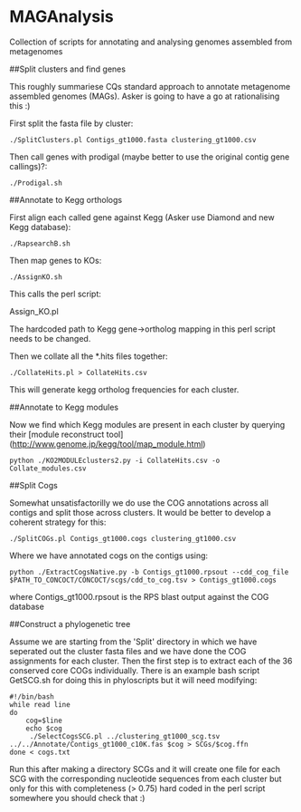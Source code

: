 # MAGAnalysis
Collection of scripts for annotating and analysing genomes assembled from metagenomes

##Split clusters and find genes

This roughly summariese CQs standard approach to annotate metagenome assembled genomes (MAGs). Asker is going to have a go at rationalising this :)

First split the fasta file by cluster:

    ./SplitClusters.pl Contigs_gt1000.fasta clustering_gt1000.csv 

Then call genes with prodigal (maybe better to use the original contig gene callings)?:

    ./Prodigal.sh

##Annotate to Kegg orthologs

First align each called gene against Kegg (Asker use Diamond and new Kegg database):

    ./RapsearchB.sh

Then map genes to KOs:
    
    ./AssignKO.sh

This calls the perl script:

Assign_KO.pl

The hardcoded path to Kegg gene->ortholog mapping in this perl script needs to be changed.

Then we collate all the *.hits files together:

    ./CollateHits.pl > CollateHits.csv

This will generate kegg ortholog frequencies for each cluster.

##Annotate to Kegg modules

Now we find which Kegg modules are present in each cluster by querying their [module reconstruct tool] (http://www.genome.jp/kegg/tool/map_module.html)

    python ./KO2MODULEclusters2.py -i CollateHits.csv -o Collate_modules.csv 

##Split Cogs

Somewhat unsatisfactorilly we do use the COG annotations across all contigs and split those across clusters. It would be better to develop a coherent strategy for this:

    ./SplitCOGs.pl Contigs_gt1000.cogs clustering_gt1000.csv

Where we have annotated cogs on the contigs using:

    python ./ExtractCogsNative.py -b Contigs_gt1000.rpsout --cdd_cog_file $PATH_TO_CONCOCT/CONCOCT/scgs/cdd_to_cog.tsv > Contigs_gt1000.cogs

where Contigs_gt1000.rpsout is the RPS blast output against the COG database  

##Construct a phylogenetic tree

Assume we are starting from the 'Split' directory in which we have seperated out the cluster fasta files and we have done the COG assignments for each cluster. Then the first step is to extract each of the 36 conserved core COGs individually. There is an example bash script GetSCG.sh for doing this in phyloscripts but it will need modifying:

```
#!/bin/bash
while read line
do
    cog=$line
    echo $cog
     ./SelectCogsSCG.pl ../clustering_gt1000_scg.tsv ../../Annotate/Contigs_gt1000_c10K.fas $cog > SCGs/$cog.ffn
done < cogs.txt
``` 

Run this after making a directory SCGs and it will create one file for each SCG with the corresponding nucleotide sequences from each cluster but only for this with completeness (> 0.75) hard coded in the perl script somewhere you should check that :)



